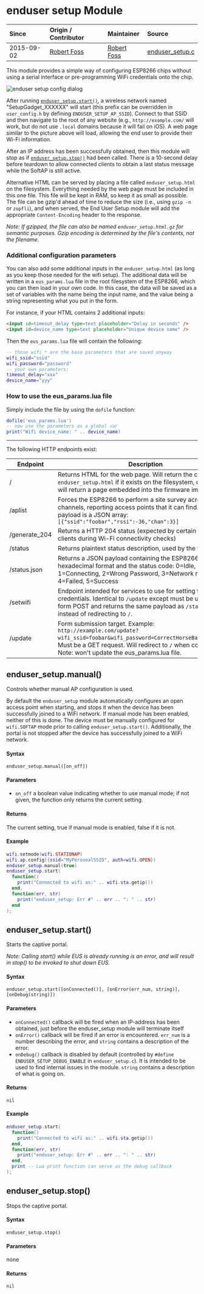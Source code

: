 # enduser setup Module
| Since  | Origin / Contributor  | Maintainer  | Source  |
| :----- | :-------------------- | :---------- | :------ |
| 2015-09-02 | [Robert Foss](https://github.com/robertfoss) | [Robert Foss](https://github.com/robertfoss) | [enduser_setup.c](../../../app/modules/enduser_setup.c)|

This module provides a simple way of configuring ESP8266 chips without using a serial interface or pre-programming WiFi credentials onto the chip.

![enduser setup config dialog](../../img/enduser-setup.jpg "enduser setup config dialog")

After running [`enduser_setup.start()`](#enduser_setupstart), a wireless network named "SetupGadget_XXXXXX" will start (this prefix can be overridden in `user_config.h` by defining 
`ENDUSER_SETUP_AP_SSID`). Connect to that SSID and then navigate to the root
of any website (e.g., `http://example.com/` will work, but do not use `.local` domains because it will fail on iOS). A web page similar to the picture above will load, allowing the 
end user to provide their Wi-Fi information.

After an IP address has been successfully obtained, then this module will stop as if [`enduser_setup.stop()`](#enduser_setupstop) had been called. There is a 10-second delay before
teardown to allow connected clients to obtain a last status message while the SoftAP is still active.

Alternative HTML can be served by placing a file called `enduser_setup.html` on the filesystem. Everything needed by the web page must be included in this one file. This file will be kept 
in RAM, so keep it as small as possible. The file can be gzip'd ahead of time to reduce the size (i.e., using `gzip -n` or `zopfli`), and when served, the End User Setup module will add 
the appropriate `Content-Encoding` header to the response. 

*Note: If gzipped, the file can also be named `enduser_setup.html.gz` for semantic purposes. Gzip encoding is determined by the file's contents, not the filename.*

### Additional configuration parameters

You can also add some additional inputs in the `enduser_setup.html` (as long as you keep those needed for the wifi setup). The additional data will be written in a `eus_params.lua`
file in the root filesystem of the ESP8266, which you can then load in your own code. In this case, the data will be saved as a set of variables with the name being the input name, 
and the value being a string representing what you put in the form.

For instance, if your HTML contains 2 additional inputs:

```html
<input id=timeout_delay type=text placeholder="Delay in seconds" />
<input id=device_name type=text placeholder="Unique device name" />
```

Then the `eus_params.lua` file will contain the following:

```lua
-- those wifi_* are the base parameters that are saved anyway
wifi_ssid="ssid"
wifi_password="password"
-- your own parameters:
timeout_delay="xxx"
device_name="yyy"
```

### How to use the eus_params.lua file

Simply include the file by using the `dofile` function:
```lua
dofile('eus_params.lua')
-- now use the parameters as a global var
print("Wifi device_name: " .. device_name)
```

---

The following HTTP endpoints exist:

|Endpoint|Description|
|--------|-----------|
|/|Returns HTML for the web page. Will return the contents of `enduser_setup.html` if it exists on the filesystem, otherwise will return a page embedded into the firmware image.|
|/aplist|Forces the ESP8266 to perform a site survey across all channels, reporting access points that it can find. Return payload is a JSON array: `[{"ssid":"foobar","rssi":-36,"chan":3}]`|
|/generate_204|Returns a HTTP 204 status (expected by certain Android clients during Wi-Fi connectivity checks)|
|/status|Returns plaintext status description, used by the web page|
|/status.json|Returns a JSON payload containing the ESP8266's chip id in hexadecimal format and the status code: 0=Idle, 1=Connecting, 2=Wrong Password, 3=Network not Found, 4=Failed, 5=Success|
|/setwifi|Endpoint intended for services to use for setting the wifi credentials. Identical to `/update` except must be used as a form POST and returns the same payload as `/status.json` instead of redirecting to `/`.|
|/update|Form submission target. Example: `http://example.com/update?wifi_ssid=foobar&wifi_password=CorrectHorseBatteryStaple`. Must be a GET request. Will redirect to `/` when complete. Note: won't update the eus_params.lua file. |


## enduser_setup.manual()

Controls whether manual AP configuration is used.

By default the `enduser_setup` module automatically configures an open access point when starting, and stops it when the device has been successfully joined to a WiFi network. If manual mode has been enabled, neither of this is done. The device must be manually configured for `wifi.SOFTAP` mode prior to calling `enduser_setup.start()`. Additionally, the portal is not stopped after the device has successfully joined to a WiFi network.


#### Syntax
`enduser_setup.manual([on_off])`

#### Parameters
  - `on_off` a boolean value indicating whether to use manual mode; if not given, the function only returns the current setting.

#### Returns
The current setting, true if manual mode is enabled, false if it is not.

#### Example
```lua
wifi.setmode(wifi.STATIONAP)
wifi.ap.config({ssid="MyPersonalSSID", auth=wifi.OPEN})
enduser_setup.manual(true)
enduser_setup.start(
  function()
    print("Connected to wifi as:" .. wifi.sta.getip())
  end,
  function(err, str)
    print("enduser_setup: Err #" .. err .. ": " .. str)
  end
);
```

## enduser_setup.start()

Starts the captive portal. 

*Note: Calling start() while EUS is already running is an error, and will result in stop() to be invoked to shut down EUS.*

#### Syntax
`enduser_setup.start([onConnected()], [onError(err_num, string)], [onDebug(string)])`

#### Parameters
 - `onConnected()` callback will be fired when an IP-address has been obtained, just before the enduser_setup module will terminate itself
 - `onError()` callback will be fired if an error is encountered. `err_num` is a number describing the error, and `string` contains a description of the error.
 - `onDebug()` callback is disabled by default (controlled by `#define ENDUSER_SETUP_DEBUG_ENABLE` in `enduser_setup.c`). It is intended to be used to find internal issues in the module. `string` contains a description of what is going on.

#### Returns
`nil`

#### Example
```lua
enduser_setup.start(
  function()
    print("Connected to wifi as:" .. wifi.sta.getip())
  end,
  function(err, str)
    print("enduser_setup: Err #" .. err .. ": " .. str)
  end,
  print -- Lua print function can serve as the debug callback
);
```

## enduser_setup.stop()

Stops the captive portal.

#### Syntax
`enduser_setup.stop()`

#### Parameters
none

#### Returns
`nil`
